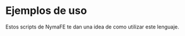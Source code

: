 # Ejemplos de uso

<p align=justify>Estos scripts de NymaFE te dan una idea de como utilizar este lenguaje.</p>